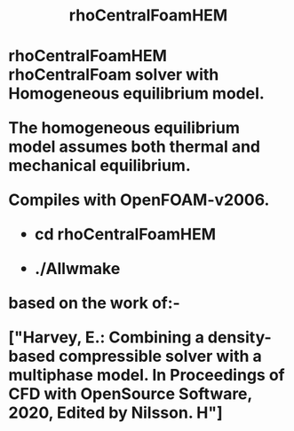 <h1 align="center">rhoCentralFoamHEM<h1>

rhoCentralFoamHEM  rhoCentralFoam solver with Homogeneous equilibrium model.


The homogeneous equilibrium model assumes both thermal and mechanical equilibrium.

Compiles with OpenFOAM-v2006.

+ cd rhoCentralFoamHEM

+ ./Allwmake



based on the work of:-

["Harvey, E.: Combining a density-based compressible solver with a multiphase model. In Proceedings of CFD with OpenSource Software, 2020, Edited by Nilsson. H"]
